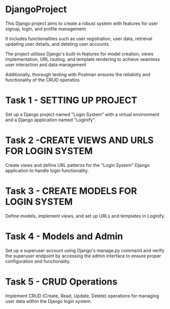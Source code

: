 # DjangoProject

This Django project aims to create a robust system with features for user signup, login, and profile management. 

It includes functionalities such as user registration, user data, retrieval updating user details, and deleting user accounts.

The project utilises Django's built-in features for model creation, views implementation, URL routing, and template rendering to achieve seamless user interaction and data management

Additionally, thorough testing with Postman ensures the reliabiity and functionality of the CRUD operatios

# Task 1 - SETTING UP PROJECT 

Set up a Django project named "Login System" with a virtual environment and a Django application named "Loginify".
 

# Task 2 -CREATE VIEWS AND URLS FOR LOGIN SYSTEM

 Create views and define URL patterns for the "Login System" Django application to handle login functionality.

# Task 3 - CREATE MODELS FOR LOGIN SYSTEM

Define models, implement views, and set up URLs and templates in Loginify.

# Task 4 - Models and Admin
Set up a superuser account using Django's manage.py command and verify the superuser endpoint by accessing the admin interface to ensure proper configuration and functionality.

# Task 5 - CRUD Operations

Implement CRUD (Create, Read, Update, Delete) operations for
 managing user data within the Django login system.